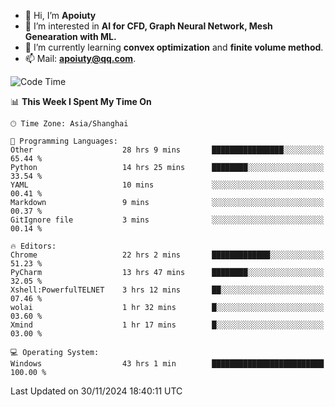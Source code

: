 - 👋 Hi, I’m **Apoiuty**
- 👀 I’m interested in **AI for CFD, Graph Neural Network, Mesh Genearation with ML.**
- 🌱 I’m currently learning **convex optimization** and **finite volume method**.
- 📫 Mail: **apoiuty@qq.com**.


<!--START_SECTION:waka-->
![Code Time](http://img.shields.io/badge/Code%20Time-1%2C502%20hrs%2029%20mins-blue)

📊 **This Week I Spent My Time On** 

```text
🕑︎ Time Zone: Asia/Shanghai

💬 Programming Languages: 
Other                    28 hrs 9 mins       ████████████████░░░░░░░░░   65.44 % 
Python                   14 hrs 25 mins      ████████░░░░░░░░░░░░░░░░░   33.54 % 
YAML                     10 mins             ░░░░░░░░░░░░░░░░░░░░░░░░░   00.41 % 
Markdown                 9 mins              ░░░░░░░░░░░░░░░░░░░░░░░░░   00.37 % 
GitIgnore file           3 mins              ░░░░░░░░░░░░░░░░░░░░░░░░░   00.14 % 

🔥 Editors: 
Chrome                   22 hrs 2 mins       █████████████░░░░░░░░░░░░   51.23 % 
PyCharm                  13 hrs 47 mins      ████████░░░░░░░░░░░░░░░░░   32.05 % 
Xshell:PowerfulTELNET    3 hrs 12 mins       ██░░░░░░░░░░░░░░░░░░░░░░░   07.46 % 
wolai                    1 hr 32 mins        █░░░░░░░░░░░░░░░░░░░░░░░░   03.60 % 
Xmind                    1 hr 17 mins        █░░░░░░░░░░░░░░░░░░░░░░░░   03.00 % 

💻 Operating System: 
Windows                  43 hrs 1 min        █████████████████████████   100.00 % 
```


 Last Updated on 30/11/2024 18:40:11 UTC
<!--END_SECTION:waka-->



<!---
Apoiuty/Apoiuty is a ✨ special ✨ repository because its `README.md` (this file) appears on your GitHub profile.
You can click the Preview link to take a look at your changes.
--->
